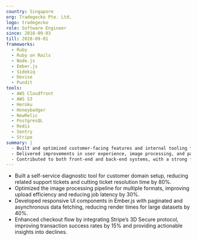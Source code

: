 ```yaml
---
country: Singapore
org: Tradegecko Pte. Ltd.
logo: tradegecko
role: Software Engineer
since: 2018-09-03
till: 2020-09-01
frameworks:
  - Ruby
  - Ruby on Rails
  - Node.js
  - Ember.js
  - Sidekiq
  - Devise
  - Pundit
tools:
  - AWS Cloudfront
  - AWS S3
  - Heroku
  - Honeybadger
  - NewRelic
  - PostgresQL
  - Redis
  - Sentry
  - Stripe
summary: |
  - Built and optimized customer-facing features and internal tooling for TradeGecko’s B2B commerce platform. 
  - Delivered improvements in user experience, image processing, and payment success rates. 
  - Contributed to both front-end and back-end systems, with a strong focus on performance, resilience, and usability.
---
```


- Built a self-service diagnostic tool for customer domain setup, reducing related support tickets and cutting ticket resolution time by 80%.
- Optimized the image processing pipeline for multiple formats, improving upload efficiency and reducing job latency by 30%.
- Developed responsive UI components in Ember.js with paginated and asynchronous data fetching, reducing render times for large datasets by 40%.
- Enhanced checkout flow by integrating Stripe’s 3D Secure protocol, improving transaction success rates by 15% and providing actionable insights into declines.
